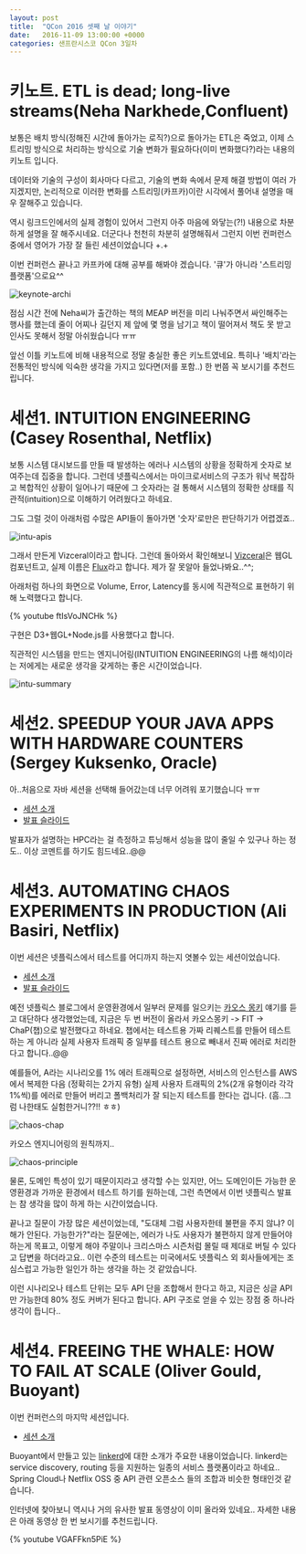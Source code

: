 ```yaml
---
layout: post
title:  "QCon 2016 셋째 날 이야기"
date:   2016-11-09 13:00:00 +0000
categories: 샌프란시스코 QCon 3일차
---
```


# 키노트. ETL is dead; long-live streams(Neha Narkhede,Confluent)
보통은 배치 방식(정해진 시간에 돌아가는 로직?)으로 돌아가는 ETL은 죽었고, 이제 스트리밍 방식으로 처리하는 방식으로 기술 변화가 필요하다(이미 변화했다?)라는 내용의 키노트 입니다.

데이터와 기술의 구성이 회사마다 다르고, 기술의 변화 속에서 문제 해결 방법이 여러 가지겠지만,
논리적으로 이러한 변화를 스트리밍(카프카)이란 시각에서 풀어내 설명을 매우 잘해주고 있습니다.

역시 링크드인에서의 실제 경험이 있어서 그런지 아주 마음에 와닿는(?!) 내용으로 차분하게 설명을 잘 해주시네요.
더군다나 천천히 차분히 설명해줘서 그런지 이번 컨퍼런스 중에서 영어가 가장 잘 들린 세션이었습니다 +.+

이번 컨퍼런스 끝나고 카프카에 대해 공부를 해봐야 겠습니다. '큐'가 아니라 '스트리밍 플랫폼'으로요^^

![keynote-archi](/images/qcon2016/day3/2016-11-13_16-31-42.png)

점심 시간 전에 Neha씨가 출간하는 책의 MEAP 버전을 미리 나눠주면서 싸인해주는 행사를 했는데 줄이 어찌나 길던지 제 앞에 몇 명을 남기고 책이 떨어져서 책도 못 받고 인사도 못해서 정말 아쉬웠습니다 ㅠㅠ

앞선 이틀 키노트에 비해 내용적으로 정말 충실한 좋은 키노트였네요.
특히나 '배치'라는 전통적인 방식에 익숙한 생각을 가지고 있다면(저를 포함..) 한 번쯤 꼭 보시기를 추천드립니다.

# 세션1. INTUITION ENGINEERING (Casey Rosenthal, Netflix)
보통 시스템 대시보드를 만들 때 발생하는 에러나 시스템의 상황을 정확하게 숫자로 보여주는데 집중을 합니다.
그런데 넷플릭스에서는 마이크로서비스의 구조가 워낙 복잡하고 복합적인 상황이 일어나기 때문에 그 숫자라는 걸 통해서 시스템의 정확한 상태를 직관적(intuition)으로 이해하기 어려웠다고 하네요.

그도 그럴 것이 아래처럼 수많은 API들이 돌아가면 '숫자'로만은 판단하기가 어렵겠죠..

![intu-apis](/images/qcon2016/day3/2016-11-13_16-49-06.png)

그래서 만든게 Vizceral이라고 합니다.
그런데 돌아와서 확인해보니 [Vizceral](https://github.com/Netflix/vizceral)은 웹GL 컴포넌트고, 실제 이름은 [Flux](http://techblog.netflix.com/2015/10/flux-new-approach-to-system-intuition.html)라고 합니다.
제가 잘 못알아 들었나봐요..^^;

아래처럼 하나의 화면으로 Volume, Error, Latency를 동시에 직관적으로 표현하기 위해 노력했다고 합니다.

{% youtube ftIsVoJNCHk %}

구현은 D3+웹GL+Node.js를 사용했다고 합니다.

직관적인 시스템을 만드는 엔지니어링(INTUITION ENGINEERING의 나름 해석)이라는 저에게는 새로운 생각을 갖게하는 좋은 시간이었습니다.

![intu-summary](/images/qcon2016/day3/2016-11-13_17-09-07.png)

# 세션2. SPEEDUP YOUR JAVA APPS WITH HARDWARE COUNTERS (Sergey Kuksenko, Oracle)

아..처음으로 자바 세션을 선택해 들어갔는데 너무 어려워 포기했습니다 ㅠㅠ

- [세션 소개](https://qconsf.com/sf2016/presentation/speedup-java-apps-hardware-counters)
- [발표 슬라이드](https://qconsf.com/system/files/presentation-slides/sergey_ic-en-ooo.pdf)

발표자가 설명하는 HPC라는 걸 측정하고 튜닝해서 성능을 많이 줄일 수 있구나 하는 정도..
이상 코멘트를 하기도 힘드네요..@@

# 세션3. AUTOMATING CHAOS EXPERIMENTS IN PRODUCTION (Ali Basiri, Netflix)
이번 세션은 넷플릭스에서 테스트를 어디까지 하는지 엿볼수 있는 세션이었습니다.

- [세션 소개](https://qconsf.com/sf2016/presentation/automating-chaos-experiments-production)
- [발표 슬라이드](https://qconsf.com/system/files/presentation-slides/alibasiri_qcon_sf2016.pdf)

예전 넷플릭스 블로그에서 운영환경에서 일부러 문제를 일으키는 [카오스 몽키](http://techblog.netflix.com/2012/07/chaos-monkey-released-into-wild.html) 얘기를 듣고 대단하다 생각했었는데,
지금은 두 번 버전이 올라서 카오스몽키 -> FIT -> ChaP(챕)으로 발전했다고 하네요.
챕에서는 테스트용 가짜 리퀘스트를 만들어 테스트하는 게 아니라 실제 사용자 트래픽 중 일부를 테스트 용으로 빼내서 진짜 에러로 처리한다고 합니다..@@

예를들어,
A라는 시나리오를 1% 에러 트래픽으로 설정하면,
서비스의 인스턴스를 AWS에서 복제한 다음 (정확히는 2가지 유형) 실제 사용자 트래픽의 2%(2개 유형이라 각각 1%씩)를 에러로 만들어 버리고 폴백처리가 잘 되는지 테스트를 한다는 겁니다. (흠..그럼 나한태도 실험한거니??!! ㅎㅎ)

![chaos-chap](/images/qcon2016/day3/2016-11-13_17-31-02.png)

카오스 엔지니어링의 원칙까지..

![chaos-principle](/images/qcon2016/day3/2016-11-13_17-29-49.png)

물론, 도메인 특성이 있기 때문이지라고 생각할 수는 있지만, 어느 도메인이든 가능한 운영환경과 가까운 환경에서 테스트 하기를 원하는데,
그런 측면에서 이번 넷플릭스 발표는 참 생각을 많이 하게 하는 시간이었습니다.

끝나고 질문이 가장 많은 세션이었는데,
"도대체 그럼 사용자한테 불편을 주지 않냐? 이해가 안된다. 가능한가?"라는 질문에는,
에러가 나도 사용자가 불편하지 않게 만들어야 하는게 목표고,
이렇게 해야 주말이나 크리스마스 시즌처럼 몰릴 때 제대로 버틸 수 있다고 답변을 하더라고요..
이런 수준의 테스트는 미국에서도 넷플릭스 외 회사들에게는 조심스럽고 가능한 일인가 하는 생각을 하는 것 같았습니다.

이런 시나리오나 테스트 단위는 모두 API 단을 조합해서 한다고 하고, 지금은 싱글 API만 가능한데 80% 정도 커버가 된다고 합니다.
API 구조로 얻을 수 있는 장점 중 하나라 생각이 듭니다..

# 세션4. FREEING THE WHALE: HOW TO FAIL AT SCALE (Oliver Gould, Buoyant)
이번 컨퍼런스의 마지막 세션입니다.

- [세션 소개](https://qconsf.com/sf2016/presentation/freeing-whale-how-to-fail-scale)

Buoyant에서 만들고 있는 [linkerd](https://linkerd.io)에 대한 소개가 주요한 내용이었습니다.
linkerd는 service discovery, routing 등을 지원하는 일종의 서비스 플랫폼이라고 하네요..
Spring Cloud나 Netflix OSS 중 API 관련 오픈소스 들의 조합과 비슷한 형태인것 같습니다.

인터넷에 찾아보니 역시나 거의 유사한 발표 동영상이 이미 올라와 있네요..
자세한 내용은 아래 동영상 한 번 보시기를 추천드립니다.

{% youtube VGAFFkn5PiE %}
